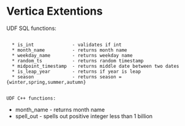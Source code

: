 Vertica Extentions
==================


UDF SQL functions:
~~~~~~~~~~~~~~~~~~

  * is_int              - validates if int
  * month_name          - returns month name
  * weekday_name        - returns weekday name
  * random_ts           - returns random timestamp
  * midpoint_timestamp  - returns middle date between two dates
  * is_leap_year        - returns if year is leap
  * season              - returns season = {winter,spring,summer,autumn} 


UDF C++ functions:
~~~~~~~~~~~~~~~~~~

  * month_name          - returns month name
  * spell_out           - spells out positive integer less than 1 billion 
